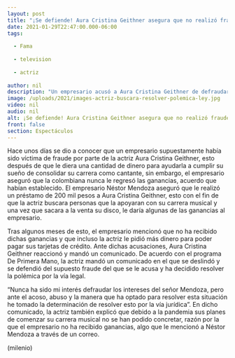 ```yaml
---
layout: post
title: "¡Se defiende! Aura Cristina Geithner asegura que no realizó fraude a empresario"
date: 2021-01-29T22:47:00.000-06:00
tags:
  
  - Fama
  
  - television
  
  - actriz
  
author: nil
description: "Un empresario acusó a Aura Cristina Geithner de defraudarlo; antes estas declaraciones, la actriz respondió y pondrá una demanda. "
image: /uploads/2021/images-actriz-buscara-resolver-polemica-ley.jpg
video: nil
audio: nil
alt: ¡Se defiende! Aura Cristina Geithner asegura que no realizó fraude a empresario
front: false
section: Espectáculos
---
```


Hace unos días se dio a conocer que un empresario supuestamente había sido víctima de fraude por parte de la actriz Aura Cristina Geithner, esto después de que le diera una cantidad de dinero para ayudarla a cumplir su sueño de consolidar su carrera como cantante, sin embargo, el empresario aseguró que la colombiana nunca le regresó las ganancias, acuerdo que habían establecido. El empresario Néstor Mendoza aseguró que le realizó un préstamo de 200 mil pesos a Aura Cristina Geithner, esto con el fin de que la actriz buscara personas que la apoyaran con su carrera musical y una vez que sacara a la venta su disco, le daría algunas de las ganancias al empresario. 

Tras algunos meses de esto, el empresario mencionó que no ha recibido dichas ganancias y que incluso la actriz le pidió más dinero para poder pagar sus tarjetas de crédito. Ante dichas acusaciones, Aura Cristina Geithner reaccionó y mandó un comunicado. 
De acuerdo con el programa De Primera Mano, la actriz mandó un comunicado en el que se deslindó y se defendió del supuesto fraude del que se le acusa y ha decidido resolver la polémica por la vía legal. 

“Nunca ha sido mi interés defraudar los intereses del señor Mendoza, pero ante el acoso, abuso y la manera que ha optado para resolver esta situación he tomado la determinación de resolver esto por la vía jurídica”. 
En dicho comunicado, la actriz también explicó que debido a la pandemia sus planes de comenzar su carrera musical no se han podido concretar, razón por la que el empresario no ha recibido ganancias, algo que le mencionó a Néstor Mendoza a través de un correo. 

(milenio)